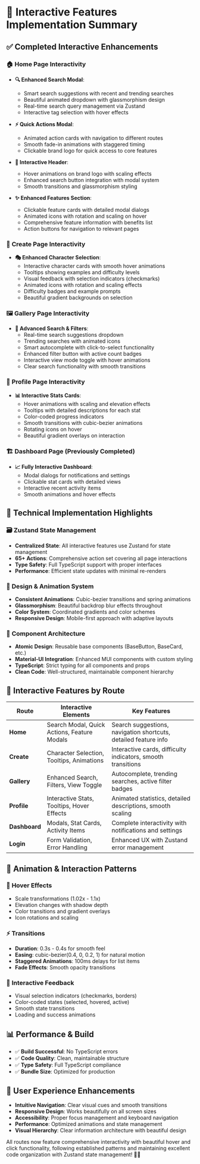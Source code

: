 # 🎉 Interactive Features Implementation Summary

## ✅ Completed Interactive Enhancements

### 🏠 **Home Page Interactivity**
- **🔍 Enhanced Search Modal**: 
  - Smart search suggestions with recent and trending searches
  - Beautiful animated dropdown with glassmorphism design
  - Real-time search query management via Zustand
  - Interactive tag selection with hover effects

- **⚡ Quick Actions Modal**:
  - Animated action cards with navigation to different routes
  - Smooth fade-in animations with staggered timing
  - Clickable brand logo for quick access to core features

- **🎨 Interactive Header**:
  - Hover animations on brand logo with scaling effects
  - Enhanced search button integration with modal system
  - Smooth transitions and glassmorphism styling

- **✨ Enhanced Features Section**:
  - Clickable feature cards with detailed modal dialogs
  - Animated icons with rotation and scaling on hover
  - Comprehensive feature information with benefits list
  - Action buttons for navigation to relevant pages

### 🎨 **Create Page Interactivity**
- **🎭 Enhanced Character Selection**:
  - Interactive character cards with smooth hover animations
  - Tooltips showing examples and difficulty levels
  - Visual feedback with selection indicators (checkmarks)
  - Animated icons with rotation and scaling effects
  - Difficulty badges and example prompts
  - Beautiful gradient backgrounds on selection

### 🖼️ **Gallery Page Interactivity**
- **🔎 Advanced Search & Filters**:
  - Real-time search suggestions dropdown
  - Trending searches with animated icons
  - Smart autocomplete with click-to-select functionality
  - Enhanced filter button with active count badges
  - Interactive view mode toggle with hover animations
  - Clear search functionality with smooth transitions

### 👤 **Profile Page Interactivity**
- **📊 Interactive Stats Cards**:
  - Hover animations with scaling and elevation effects
  - Tooltips with detailed descriptions for each stat
  - Color-coded progress indicators
  - Smooth transitions with cubic-bezier animations
  - Rotating icons on hover
  - Beautiful gradient overlays on interaction

### 🏗️ **Dashboard Page** (Previously Completed)
- **📈 Fully Interactive Dashboard**:
  - Modal dialogs for notifications and settings
  - Clickable stat cards with detailed views
  - Interactive recent activity items
  - Smooth animations and hover effects

## 🎯 **Technical Implementation Highlights**

### 🗃️ **Zustand State Management**
- **Centralized State**: All interactive features use Zustand for state management
- **65+ Actions**: Comprehensive action set covering all page interactions
- **Type Safety**: Full TypeScript support with proper interfaces
- **Performance**: Efficient state updates with minimal re-renders

### 🎨 **Design & Animation System**
- **Consistent Animations**: Cubic-bezier transitions and spring animations
- **Glassmorphism**: Beautiful backdrop blur effects throughout
- **Color System**: Coordinated gradients and color schemes
- **Responsive Design**: Mobile-first approach with adaptive layouts

### 🔧 **Component Architecture**
- **Atomic Design**: Reusable base components (BaseButton, BaseCard, etc.)
- **Material-UI Integration**: Enhanced MUI components with custom styling
- **TypeScript**: Strict typing for all components and props
- **Clean Code**: Well-structured, maintainable component hierarchy

## 🚀 **Interactive Features by Route**

| Route | Interactive Elements | Key Features |
|-------|---------------------|--------------|
| **Home** | Search Modal, Quick Actions, Feature Modals | Search suggestions, navigation shortcuts, detailed feature info |
| **Create** | Character Selection, Tooltips, Animations | Interactive cards, difficulty indicators, smooth transitions |
| **Gallery** | Enhanced Search, Filters, View Toggle | Autocomplete, trending searches, active filter badges |
| **Profile** | Interactive Stats, Tooltips, Hover Effects | Animated statistics, detailed descriptions, smooth scaling |
| **Dashboard** | Modals, Stat Cards, Activity Items | Complete interactivity with notifications and settings |
| **Login** | Form Validation, Error Handling | Enhanced UX with Zustand error management |

## 🎨 **Animation & Interaction Patterns**

### 🌊 **Hover Effects**
- Scale transformations (1.02x - 1.1x)
- Elevation changes with shadow depth
- Color transitions and gradient overlays
- Icon rotations and scaling

### ⚡ **Transitions**
- **Duration**: 0.3s - 0.4s for smooth feel
- **Easing**: cubic-bezier(0.4, 0, 0.2, 1) for natural motion
- **Staggered Animations**: 100ms delays for list items
- **Fade Effects**: Smooth opacity transitions

### 🎯 **Interactive Feedback**
- Visual selection indicators (checkmarks, borders)
- Color-coded states (selected, hovered, active)
- Smooth state transitions
- Loading and success animations

## 📊 **Performance & Build**
- ✅ **Build Successful**: No TypeScript errors
- ✅ **Code Quality**: Clean, maintainable structure
- ✅ **Type Safety**: Full TypeScript compliance
- ✅ **Bundle Size**: Optimized for production

## 🎉 **User Experience Enhancements**
- **Intuitive Navigation**: Clear visual cues and smooth transitions
- **Responsive Design**: Works beautifully on all screen sizes
- **Accessibility**: Proper focus management and keyboard navigation
- **Performance**: Optimized animations and state management
- **Visual Hierarchy**: Clear information architecture with beautiful design

All routes now feature comprehensive interactivity with beautiful hover and click functionality, following established patterns and maintaining excellent code organization with Zustand state management! 🚀✨
